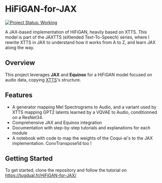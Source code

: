 # HiFiGAN-for-JAX

[![Project Status: Working](https://img.shields.io/badge/status-working-brightgreen.svg)](https://tugdual.fr/HiFiGAN-for-JAX/)

A JAX-based implementation of HiFiGAN, heavily based on XTTS. This model is part of the JAXTTS (eXtended Text-To-Speech) series, where I rewrite XTTS in JAX to understand how it works from A to Z, and learn JAX along the way.

## Overview

This project leverages **JAX** and **Equinox** for a HiFiGAN model focused on audio data, copying [XTTS](https://github.com/coqui-ai/TTS)'s structure.

## Features

- A generator mapping Mel Spectrograms to Audio, and a variant used by XTTS mapping GPT2 latents learned by a VQVAE to Audio, conditionned on a ResNet34.
- Comprehensive JAX and Equinox integration
- Documentation with step-by-step tutorials and explanations for each module
- A notebook with code to map the weights of the Coqui-ai's to the JAX implementation. ConvTranspose1d too !

## Getting Started

To get started, clone the repository and follow the tutorial on https://tugdual.fr/HiFiGAN-for-JAX/
